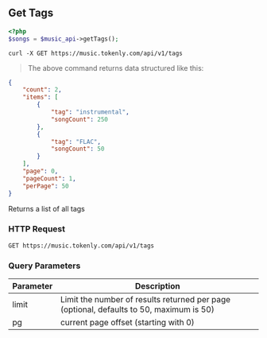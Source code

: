 ## Get Tags

```php
<?php
$songs = $music_api->getTags();
```

```shell
curl -X GET https://music.tokenly.com/api/v1/tags
```

> The above command returns data structured like this:

```json
{
    "count": 2,
    "items": [
        {
            "tag": "instrumental",
            "songCount": 250
        },
        {
            "tag": "FLAC",
            "songCount": 50
        }
    ],
    "page": 0,
    "pageCount": 1,
    "perPage": 50
}
```

Returns a list of all tags

### HTTP Request

`GET https://music.tokenly.com/api/v1/tags`


### Query Parameters

Parameter | Description
--------- | -----------
limit     | Limit the number of results returned per page (optional, defaults to 50, maximum is 50)
pg        | current page offset (starting with 0)

